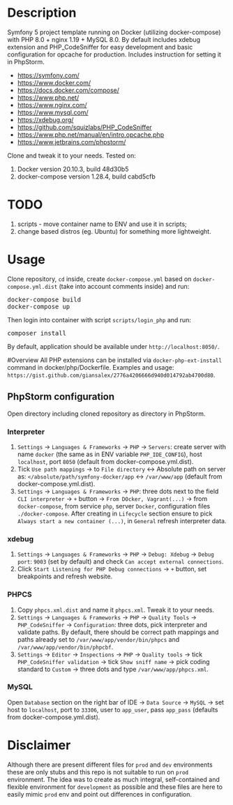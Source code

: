# Description
Symfony 5 project template running on Docker (utilizing docker-compose) with PHP 8.0 + nginx 1.19 + MySQL 8.0. By default includes xdebug extension and PHP_CodeSniffer for easy development and basic configuration for opcache for production. Includes instruction for setting it in PhpStorm.

* https://symfony.com/
* https://www.docker.com/
* https://docs.docker.com/compose/
* https://www.php.net/
* https://www.nginx.com/
* https://www.mysql.com/
* https://xdebug.org/
* https://github.com/squizlabs/PHP_CodeSniffer
* https://www.php.net/manual/en/intro.opcache.php
* https://www.jetbrains.com/phpstorm/

Clone and tweak it to your needs. Tested on:
1. Docker version 20.10.3, build 48d30b5
1. docker-compose version 1.28.4, build cabd5cfb

# TODO
1. scripts - move container name to ENV and use it in scripts;
1. change based distros (eg. Ubuntu) for something more lightweight.

# Usage
Clone repository, `cd` inside, create `docker-compose.yml` based on `docker-compose.yml.dist` (take into account comments inside) and run:
<pre>
docker-compose build
docker-compose up
</pre>

Then login into container with script `scripts/login_php` and run:
<pre>
composer install
</pre>

By default, application should be available under `http://localhost:8050/`.

#Overview
All PHP extensions can be installed via `docker-php-ext-install` command in docker/php/Dockerfile. Examples and usage:
`https://gist.github.com/giansalex/2776a4206666d940d014792ab4700d80`.

## PhpStorm configuration
Open directory including cloned repository as directory in PhpStorm.

### Interpreter
1. `Settings` -> `Languages & Frameworks` -> `PHP` -> `Servers`: create server with name `docker` (the same as in ENV variable `PHP_IDE_CONFIG`), host `localhost`, port `8050` (default from docker-compose.yml.dist).
1. Tick `Use path mappings` ->  to `File directory` <-> Absolute path on server as: `</absolute/path/symfony-docker/app` <-> `/var/www/app` (default from docker-compose.yml.dist).
1. `Settings` -> `Languages & Frameworks` -> `PHP`: three dots next to the field `CLI interpreter` -> `+` button -> `From DOcker, Vagrant(...)` -> from `docker-compose`, from service `php`, server `Docker`, configuration files `./docker-compose`. After creating in `Lifecycle` section ensure to pick `Always start a new container (...)`, in `General` refresh interpreter data.

### xdebug
1. `Settings` -> `Languages & Frameworks` -> `PHP` -> `Debug: Xdebug` -> `Debug port`: `9003` (set by default) and check `Can accept external connections`.
1. Click `Start Listening for PHP Debug connections` -> `+` button, set breakpoints and refresh website.

### PHPCS
1. Copy `phpcs.xml.dist` and name it `phpcs.xml`. Tweak it to your needs.
1. `Settings` -> `Languages & Frameworks` -> `PHP` -> `Quality Tools` -> `PHP_CodeSniffer` -> `Configuration`: three dots, pick interpreter and validate paths. By default, there should be correct path mappings and paths already set to `/var/www/app/vendor/bin/phpcs` and `/var/www/app/vendor/bin/phpcbf`.
1. `Settings` -> `Editor` -> `Inspections` -> `PHP` -> `Quality tools` -> tick `PHP_CodeSniffer validation` -> tick `Show sniff name` -> pick coding standard to `Custom` -> three dots and type `/var/www/app/phpcs.xml`.

### MySQL
Open `Database` section on the right bar of IDE -> `Data Source` -> `MySQL` -> set host to `localhost`, port to `33306`, user to `app_user`, pass `app_pass` (defaults from docker-compose.yml.dist).

# Disclaimer
Although there are present different files for `prod` and `dev` environments these are only stubs and this repo is not suitable to run on `prod` environment. The idea was to create as much integral, self-contained and flexible environment for `development` as possible and these files are here to easily mimic `prod` env and point out differences in configuration.